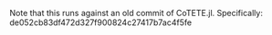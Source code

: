 Note that this runs against an old commit of CoTETE.jl.
Specifically: de052cb83df472d327f900824c27417b7ac4f5fe

